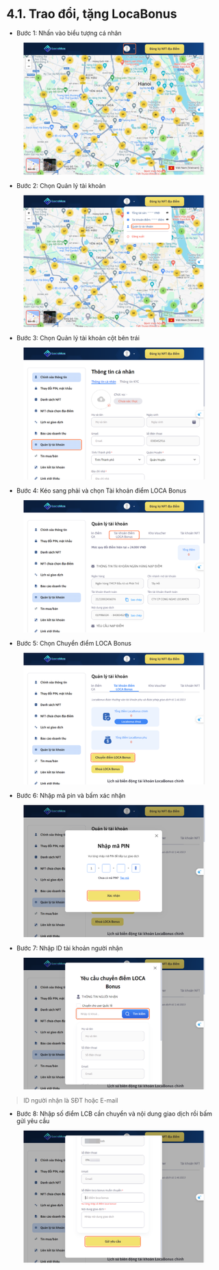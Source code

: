 # 4.1. Trao đổi, tặng LocaBonus

* Bước 1: Nhấn vào biểu tượng cá nhân

<figure><img src="../../../.gitbook/assets/image (39).png" alt=""><figcaption></figcaption></figure>

* Bước 2: Chọn Quản lý tài khoản

<figure><img src="../../../.gitbook/assets/image (40).png" alt=""><figcaption></figcaption></figure>

* Bước 3: Chọn Quản lý tài khoản cột bên trái

<figure><img src="../../../.gitbook/assets/image (41).png" alt=""><figcaption></figcaption></figure>

* Bước 4: Kéo sang phải và chọn Tài khoản điểm LOCA Bonus

<figure><img src="../../../.gitbook/assets/image (42).png" alt=""><figcaption></figcaption></figure>

* Bước 5: Chọn Chuyển điểm LOCA Bonus

<figure><img src="../../../.gitbook/assets/image (43).png" alt=""><figcaption></figcaption></figure>

* Bước 6: Nhập mã pin và bấm xác nhận

<figure><img src="../../../.gitbook/assets/image (44).png" alt=""><figcaption></figcaption></figure>

* Bước 7: Nhập ID tài khoản người nhận

<figure><img src="../../../.gitbook/assets/image (45).png" alt=""><figcaption></figcaption></figure>

> ID người nhận là SĐT hoặc E-mail&#x20;

* Bước 8: Nhập số điểm LCB cần chuyển và nội dung giao dịch rồi bấm gửi yêu cầu

<figure><img src="../../../.gitbook/assets/image (46).png" alt=""><figcaption></figcaption></figure>


